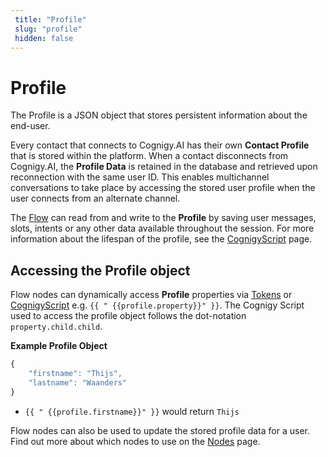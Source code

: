 ```yaml
---
 title: "Profile" 
 slug: "profile" 
 hidden: false 
---
```

# Profile

The Profile is a JSON object that stores persistent information about the end-user.

Every contact that connects to Cognigy.AI has their own **Contact Profile** that is stored within the platform. When a contact disconnects from Cognigy.AI, the **Profile Data** is retained in the database and retrieved upon reconnection with the same user ID. This enables multichannel conversations to take place by accessing the stored user profile when the user connects from an alternate channel.

The [Flow](../../build/flows/overview.md) can read from and write to the **Profile** by saving user messages, slots, intents or any other data available throughout the session. For more information about the lifespan of the profile, see the [CognigyScript](../../build/cognigy-script.md#life-span-of-cognigy-objects) page.

## Accessing the Profile object


Flow nodes can dynamically access **Profile** properties via [Tokens](../../build/tokens.md) or [CognigyScript](../../build/cognigy-script.md) e.g. `{{ " {{profile.property}}" }}`. The Cognigy Script used to access the profile object follows the dot-notation `property.child.child`.

**Example Profile Object**

```JavaScript
{
    "firstname": "Thijs",
    "lastname": "Waanders"
}
```

* `{{ " {{profile.firstname}}" }}` would return `Thijs`

Flow nodes can also be used to update the stored profile data for a user. Find out more about which nodes to use on the [Nodes](../../build/node-reference/analytics/overview.md) page.